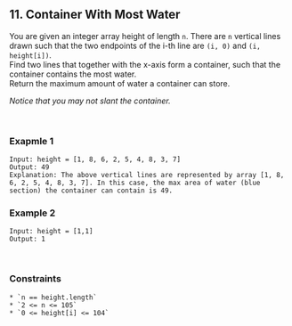 ## 11. Container With Most Water

You are given an integer array height of length `n`. There are `n` vertical lines drawn such that the two endpoints of the i-th line are `(i, 0)` and `(i, height[i])`.  
Find two lines that together with the x-axis form a container, such that the container contains the most water.  
Return the maximum amount of water a container can store.  
  
*Notice that you may not slant the container.*

<br>

### Exapmle 1

```
Input: height = [1, 8, 6, 2, 5, 4, 8, 3, 7]
Output: 49
Explanation: The above vertical lines are represented by array [1, 8, 6, 2, 5, 4, 8, 3, 7]. In this case, the max area of water (blue section) the container can contain is 49.
```

### Example 2

```
Input: height = [1,1]
Output: 1
```

<br>

### Constraints

```
* `n == height.length`
* `2 <= n <= 105`
* `0 <= height[i] <= 104`
